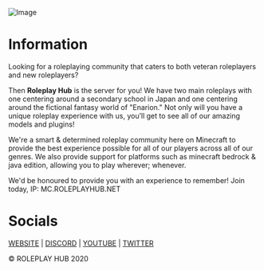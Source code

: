![Image](https://i.imgur.com/3nRuELL.png)

# Information
Looking for a roleplaying community that caters to both veteran roleplayers and new roleplayers?

Then **Roleplay Hub** is the server for you! We have two main roleplays with one centering around a secondary school in Japan and one centering around the fictional fantasy world of "Enarion." Not only will you have a unique roleplay experience with us, you’ll get to see all of our amazing models and plugins!

We're a smart & determined roleplay community here on Minecraft to provide the best experience possible for all of our players across all of our genres. We also provide support for platforms such as minecraft bedrock & java edition, allowing you to play wherever; whenever.

We'd be honoured to provide you with an experience to remember! Join today, IP: MC.ROLEPLAYHUB.NET

# Socials
[WEBSITE](https://roleplayhub.net) | [DISCORD](https://discord.gg/roleplayhub) | [YOUTUBE](https://youtube.com/c/roleplayhub) | [TWITTER](https://twitter.com/roleplayhubmc)

© ROLEPLAY HUB 2020
